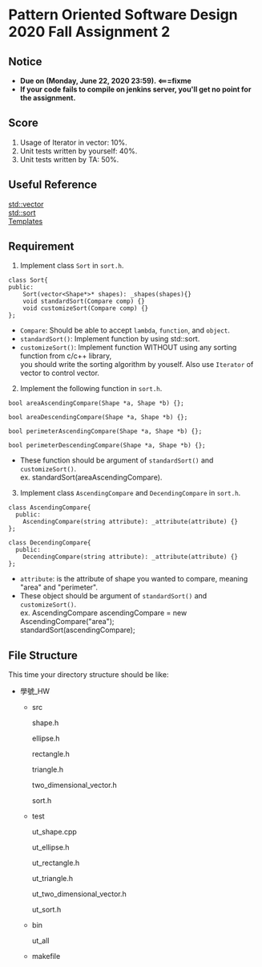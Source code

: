 # **Pattern Oriented Software Design 2020 Fall Assignment 2**  

## **Notice**  
* **Due on (Monday, June 22, 2020 23:59). <===fixme**  
* **If your code fails to compile on jenkins server, you'll get no point for the assignment.**  

## **Score**
1. Usage of Iterator in vector: 10%.
2. Unit tests written by yourself: 40%.
3. Unit tests written by TA: 50%.

## **Useful Reference**
[std::vector](http://www.cplusplus.com/reference/vector/vector/)  
[std::sort](http://www.cplusplus.com/reference/algorithm/sort/)  
[Templates](http://www.cplusplus.com/doc/oldtutorial/templates/)  

## **Requirement**  
1. Implement class `Sort` in `sort.h`.  
```
class Sort{
public:
    Sort(vector<Shape*>* shapes): _shapes(shapes){}
    void standardSort(Compare comp) {}
    void customizeSort(Compare comp) {}
};
```
* `Compare`: Should be able to accept `lambda`, `function`, and `object`.  
* `standardSort()`: Implement function by using std::sort.  
* `customizeSort()`: Implement function WITHOUT using any sorting function from c/c++ library,  
   you should write the sorting algorithm by youself. Also use `Iterator` of vector to control vector.   


2. Implement the following function in `sort.h`.  

```
bool areaAscendingCompare(Shape *a, Shape *b) {};

bool areaDescendingCompare(Shape *a, Shape *b) {};

bool perimeterAscendingCompare(Shape *a, Shape *b) {};

bool perimeterDescendingCompare(Shape *a, Shape *b) {};

```
* These function should be argument of `standardSort()` and `customizeSort()`.  
  ex. standardSort(areaAscendingCompare).   


3. Implement class `AscendingCompare` and `DecendingCompare` in `sort.h`.
```
class AscendingCompare{
  public:
    AscendingCompare(string attribute): _attribute(attribute) {}
};

class DecendingCompare{
  public:
    DecendingCompare(string attribute): _attribute(attribute) {}
};
```
* `attribute`: is the attribute of shape you wanted to compare, meaning "area" and "perimeter".  
* These object should be argument of `standardSort()` and `customizeSort()`.  
  ex. AscendingCompare ascendingCompare = new AscendingCompare("area");  
  standardSort(ascendingCompare);  

## **File Structure**
This time your directory structure should be like:
 - 學號_HW
    - src

      shape.h

      ellipse.h

      rectangle.h
      
      triangle.h
            
      two_dimensional_vector.h
      
      sort.h

    - test

      ut_shape.cpp
      
      ut_ellipse.h

      ut_rectangle.h
      
      ut_triangle.h
      
      ut_two_dimensional_vector.h
      
      ut_sort.h

    - bin

      ut_all

    - makefile
